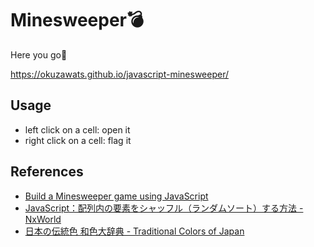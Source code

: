 # Minesweeper💣

Here you go🏃

https://okuzawats.github.io/javascript-minesweeper/

## Usage

- left click on a cell: open it
- right click on a cell: flag it

## References

- [Build a Minesweeper game using JavaScript](https://iq.opengenus.org/minesweeper-game-using-js/)
- [JavaScript：配列内の要素をシャッフル（ランダムソート）する方法 - NxWorld](https://www.nxworld.net/js-array-shuffle.html)
- [日本の伝統色 和色大辞典 - Traditional Colors of Japan](https://www.colordic.org/w)
